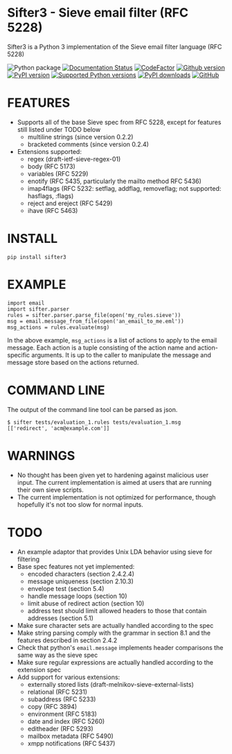 # Sifter3 - Sieve email filter (RFC 5228)

Sifter3 is a Python 3 implementation of the Sieve email filter language (RFC 5228)

![Python package](https://github.com/manfred-kaiser/sifter3/workflows/Python%20package/badge.svg)
[![Documentation Status](https://readthedocs.org/projects/sifter3/badge/?version=latest)](https://sifter3.readthedocs.io/en/latest/?badge=latest)
[![CodeFactor](https://www.codefactor.io/repository/github/manfred-kaiser/sifter3/badge)](https://www.codefactor.io/repository/github/manfred-kaiser/sifter3)
[![Github version](https://img.shields.io/github/v/release/manfred-kaiser/sifter3?label=github&logo=github)](https://github.com/manfred-kaiser/sifter3/releases)
[![PyPI version](https://img.shields.io/pypi/v/sifter3.svg?logo=pypi&logoColor=FFE873)](https://pypi.org/project/sifter3/)
[![Supported Python versions](https://img.shields.io/pypi/pyversions/sifter3.svg?logo=python&logoColor=FFE873)](https://pypi.org/project/sifter3/)
[![PyPI downloads](https://pepy.tech/badge/sifter3/month)](https://pepy.tech/project/sifter3/month)
[![GitHub](https://img.shields.io/github/license/manfred-kaiser/sifter3.svg)](LICENSE)



FEATURES
========

-   Supports all of the base Sieve spec from RFC 5228, except for
    features still listed under TODO below
    -   multiline strings (since version 0.2.2)
    -   bracketed comments (since version 0.2.4)
-   Extensions supported:
    -   regex (draft-ietf-sieve-regex-01)
    -   body (RFC 5173)
    -   variables (RFC 5229)
    -   enotify (RFC 5435, particularly the mailto method RFC 5436)
    -   imap4flags (RFC 5232: setflag, addflag, removeflag; not supported: hasflags, :flags)
    -   reject and ereject (RFC 5429)
    -   ihave (RFC 5463)


INSTALL
=======

    pip install sifter3

EXAMPLE
=======

    import email
    import sifter.parser
    rules = sifter.parser.parse_file(open('my_rules.sieve'))
    msg = email.message_from_file(open('an_email_to_me.eml'))
    msg_actions = rules.evaluate(msg)

In the above example, `msg_actions` is a list of actions to apply to the
email message. Each action is a tuple consisting of the action name and
action-specific arguments. It is up to the caller to manipulate the
message and message store based on the actions returned.

COMMAND LINE
============

The output of the command line tool can be parsed as json.

    $ sifter tests/evaluation_1.rules tests/evaluation_1.msg
    [['redirect', 'acm@example.com']]


WARNINGS
========

-   No thought has been given yet to hardening against malicious user
    input. The current implementation is aimed at users that are running
    their own sieve scripts.
-   The current implementation is not optimized for performance, though
    hopefully it's not too slow for normal inputs.

TODO
====

-   An example adaptor that provides Unix LDA behavior using sieve for
    filtering
-   Base spec features not yet implemented:
    -   encoded characters (section 2.4.2.4)
    -   message uniqueness (section 2.10.3)
    -   envelope test (section 5.4)
    -   handle message loops (section 10)
    -   limit abuse of redirect action (section 10)
    -   address test should limit allowed headers to those that contain
        addresses (section 5.1)
-   Make sure character sets are actually handled according to the spec
-   Make string parsing comply with the grammar in section 8.1 and the
    features described in section 2.4.2
-   Check that python's `email.message` implements header comparisons
    the same way as the sieve spec
-   Make sure regular expressions are actually handled according to the
    extension spec
-   Add support for various extensions:
    -   externally stored lists (draft-melnikov-sieve-external-lists)
    -   relational (RFC 5231)
    -   subaddress (RFC 5233)
    -   copy (RFC 3894)
    -   environment (RFC 5183)
    -   date and index (RFC 5260)
    -   editheader (RFC 5293)
    -   mailbox metadata (RFC 5490)
    -   xmpp notifications (RFC 5437)
